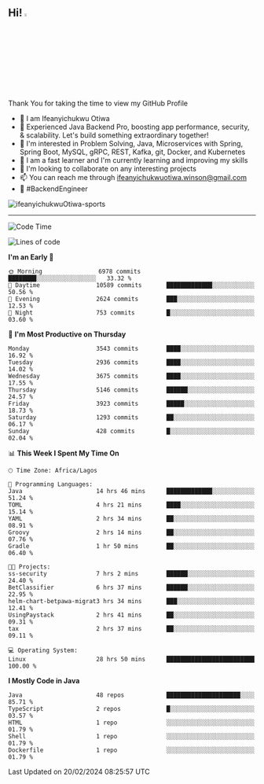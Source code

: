 <!-- BLOG-POST-LIST:START --><!-- BLOG-POST-LIST:END -->

## Hi! <img src="https://media.giphy.com/media/hvRJCLFzcasrR4ia7z/giphy.gif" width="4%"> 

Thank You for taking the time to view my GitHub Profile

- 👋 I am Ifeanyichukwu Otiwa
- 🚀 Experienced Java Backend Pro, boosting app performance, security, & scalability. Let's build something extraordinary together!
- 👀 I'm interested in Problem Solving, Java, Microservices with Spring, Spring Boot, MySQL, gRPC, REST, Kafka, git, Docker, and Kubernetes
- 🌱 I am a fast learner and I'm currently learning and improving my skills
- 💞️ I'm looking to collaborate on any interesting projects
- 📫 You can reach me through ifeanyichukwuotiwa.winson@gmail.com
- 🚀 #BackendEngineer

<p align="left" marginTop="10px"> <img src="https://komarev.com/ghpvc/?username=ifeanyichukwuOtiwa-sports&label=Profile%20views&color=0e75b6&style=for-the-badge" alt="ifeanyichukwuOtiwa-sports" /> </p>

***

<!--START_SECTION:waka-->
![Code Time](http://img.shields.io/badge/Code%20Time-2%2C262%20hrs%2059%20mins-blue)

![Lines of code](https://img.shields.io/badge/From%20Hello%20World%20I%27ve%20Written-5.8%20million%20lines%20of%20code-blue)

**I'm an Early 🐤** 

```text
🌞 Morning                6978 commits        ████████░░░░░░░░░░░░░░░░░   33.32 % 
🌆 Daytime                10589 commits       █████████████░░░░░░░░░░░░   50.56 % 
🌃 Evening                2624 commits        ███░░░░░░░░░░░░░░░░░░░░░░   12.53 % 
🌙 Night                  753 commits         █░░░░░░░░░░░░░░░░░░░░░░░░   03.60 % 
```
📅 **I'm Most Productive on Thursday** 

```text
Monday                   3543 commits        ████░░░░░░░░░░░░░░░░░░░░░   16.92 % 
Tuesday                  2936 commits        ████░░░░░░░░░░░░░░░░░░░░░   14.02 % 
Wednesday                3675 commits        ████░░░░░░░░░░░░░░░░░░░░░   17.55 % 
Thursday                 5146 commits        ██████░░░░░░░░░░░░░░░░░░░   24.57 % 
Friday                   3923 commits        █████░░░░░░░░░░░░░░░░░░░░   18.73 % 
Saturday                 1293 commits        ██░░░░░░░░░░░░░░░░░░░░░░░   06.17 % 
Sunday                   428 commits         █░░░░░░░░░░░░░░░░░░░░░░░░   02.04 % 
```


📊 **This Week I Spent My Time On** 

```text
🕑︎ Time Zone: Africa/Lagos

💬 Programming Languages: 
Java                     14 hrs 46 mins      █████████████░░░░░░░░░░░░   51.24 % 
TOML                     4 hrs 21 mins       ████░░░░░░░░░░░░░░░░░░░░░   15.14 % 
YAML                     2 hrs 34 mins       ██░░░░░░░░░░░░░░░░░░░░░░░   08.91 % 
Groovy                   2 hrs 14 mins       ██░░░░░░░░░░░░░░░░░░░░░░░   07.76 % 
Gradle                   1 hr 50 mins        ██░░░░░░░░░░░░░░░░░░░░░░░   06.40 % 

🐱‍💻 Projects: 
ss-security              7 hrs 2 mins        ██████░░░░░░░░░░░░░░░░░░░   24.40 % 
BetClassifier            6 hrs 37 mins       ██████░░░░░░░░░░░░░░░░░░░   22.95 % 
helm-chart-betpawa-migrat3 hrs 34 mins       ███░░░░░░░░░░░░░░░░░░░░░░   12.41 % 
UsingPaystack            2 hrs 41 mins       ██░░░░░░░░░░░░░░░░░░░░░░░   09.31 % 
tax                      2 hrs 37 mins       ██░░░░░░░░░░░░░░░░░░░░░░░   09.11 % 

💻 Operating System: 
Linux                    28 hrs 50 mins      █████████████████████████   100.00 % 
```

**I Mostly Code in Java** 

```text
Java                     48 repos            █████████████████████░░░░   85.71 % 
TypeScript               2 repos             █░░░░░░░░░░░░░░░░░░░░░░░░   03.57 % 
HTML                     1 repo              ░░░░░░░░░░░░░░░░░░░░░░░░░   01.79 % 
Shell                    1 repo              ░░░░░░░░░░░░░░░░░░░░░░░░░   01.79 % 
Dockerfile               1 repo              ░░░░░░░░░░░░░░░░░░░░░░░░░   01.79 % 
```




 Last Updated on 20/02/2024 08:25:57 UTC
<!--END_SECTION:waka-->

<!--
<p align="center">
![trophy](https://github-profile-trophy.vercel.app/?username=ifeanyichukwuOtiwa-sports&theme=onedark) (https://github.com/ryo-ma/github-profile-trophy)
</p>
-->

<!---
ifeanyi-otiwa/ifeanyi-otiwa is a ✨ special ✨ repository because its `README.md` (this file) appears on your GitHub profile.
You can click the Preview link to take a look at your changes.
--->
